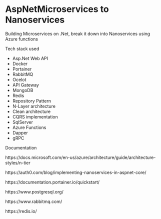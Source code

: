 # AspNetMicroservices to Nanoservices

Building Microservices on .Net, break it down into Nanoservices using Azure functions

Tech stack used 
- Asp.Net Web API 
- Docker 
- Portainer
- RabbitMQ 
- Ocelot 
- API Gateway
- MongoDB
- Redis
- Repository Pattern
- N-Layer architecture
- Clean architecture
- CQRS implementation
- SqlServer
- Azure Functions
- Dapper
- gRPC


Documentation
<p> https://docs.microsoft.com/en-us/azure/architecture/guide/architecture-styles/n-tier </p>
<p> https://auth0.com/blog/implementing-nanoservices-in-aspnet-core/</p>
<p> https://documentation.portainer.io/quickstart/</p>
<p> https://www.postgresql.org/</p>
<p> https://www.rabbitmq.com/</p>
<p> https://redis.io/</p>

